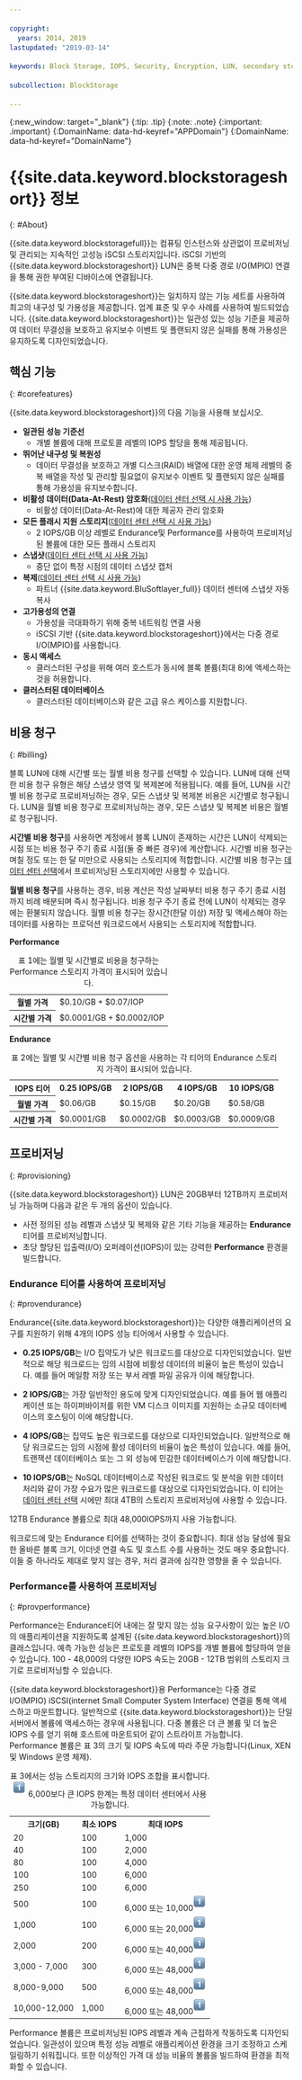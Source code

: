 ```yaml
---

copyright:
  years: 2014, 2019
lastupdated: "2019-03-14"

keywords: Block Storage, IOPS, Security, Encryption, LUN, secondary storage, mount storage, provision storage, ISCSI, MPIO, redundant

subcollection: BlockStorage

---
```

{:new_window: target="_blank"}
{:tip: .tip}
{:note: .note}
{:important: .important}
{:DomainName: data-hd-keyref="APPDomain"}
{:DomainName: data-hd-keyref="DomainName"}

# {{site.data.keyword.blockstorageshort}} 정보
{: #About}

{{site.data.keyword.blockstoragefull}}는 컴퓨팅 인스턴스와 상관없이 프로비저닝 및 관리되는 지속적인 고성능 iSCSI 스토리지입니다. iSCSI 기반의 {{site.data.keyword.blockstorageshort}} LUN은 중복 다중 경로 I/O(MPIO) 연결을 통해 권한 부여된 디바이스에 연결됩니다.

{{site.data.keyword.blockstorageshort}}는 일치하지 않는 기능 세트를 사용하여 최고의 내구성 및 가용성을 제공합니다. 업계 표준 및 우수 사례를 사용하여 빌드되었습니다. {{site.data.keyword.blockstorageshort}}는 일관성 있는 성능 기준을 제공하여 데이터 무결성을 보호하고 유지보수 이벤트 및 플랜되지 않은 실패를 통해 가용성은 유지하도록 디자인되었습니다.

## 핵심 기능
{: #corefeatures}

{{site.data.keyword.blockstorageshort}}의 다음 기능을 사용해 보십시오.

- **일관된 성능 기준선**
   - 개별 볼륨에 대해 프로토콜 레벨의 IOPS 할당을 통해 제공됩니다.
- **뛰어난 내구성 및 복원성**
   - 데이터 무결성을 보호하고 개별 디스크(RAID) 배열에 대한 운영 체제 레벨의 중복 배열을 작성 및 관리할 필요없이 유지보수 이벤트 및 플랜되지 않은 실패를 통해 가용성을 유지보수합니다.
- **비활성 데이터(Data-At-Rest) 암호화**([데이터 센터 선택 시 사용 가능](/docs/infrastructure/BlockStorage?topic=BlockStorage-news#new-locations))
   - 비활성 데이터(Data-At-Rest)에 대한 제공자 관리 암호화
- **모든 플래시 지원 스토리지**([데이터 센터 선택 시 사용 가능](/docs/infrastructure/BlockStorage?topic=BlockStorage-news#new-locations))
   - 2 IOPS/GB 이상 레벨로 Endurance및 Performance를 사용하여 프로비저닝된 볼륨에 대한 모든 플래시 스토리지
- **스냅샷**([데이터 센터 선택 시 사용 가능](/docs/infrastructure/BlockStorage?topic=BlockStorage-news#new-locations))
   - 중단 없이 특정 시점의 데이터 스냅샷 캡처
- **복제**([데이터 센터 선택 시 사용 가능](/docs/infrastructure/BlockStorage?topic=BlockStorage-news#new-locations))
   - 파트너 {{site.data.keyword.BluSoftlayer_full}} 데이터 센터에 스냅샷 자동 복사
- **고가용성의 연결**
   - 가용성을 극대화하기 위해 중복 네트워킹 연결 사용
   - iSCSI 기반 {{site.data.keyword.blockstorageshort}}에서는 다중 경로 I/O(MPIO)를 사용합니다.
- **동시 액세스**
   - 클러스터된 구성을 위해 여러 호스트가 동시에 블록 볼륨(최대 8)에 액세스하는 것을 허용합니다.
- **클러스터된 데이터베이스**
   - 클러스터된 데이터베이스와 같은 고급 유스 케이스를 지원합니다.

## 비용 청구
{: #billing}

블록 LUN에 대해 시간별 또는 월별 비용 청구를 선택할 수 있습니다. LUN에 대해 선택한 비용 청구 유형은 해당 스냅샷 영역 및 복제본에 적용됩니다. 예를 들어, LUN을 시간별 비용 청구로 프로비저닝하는 경우, 모든 스냅샷 및 복제본 비용은 시간별로 청구됩니다. LUN을 월별 비용 청구로 프로비저닝하는 경우, 모든 스냅샷 및 복제본 비용은 월별로 청구됩니다.

**시간별 비용 청구**를 사용하면 계정에서 블록 LUN이 존재하는 시간은 LUN이 삭제되는 시점 또는 비용 청구 주기 종료 시점(둘 중 빠른 경우)에 계산합니다. 시간별 비용 청구는 며칠 정도 또는 한 달 미만으로 사용되는 스토리지에 적합합니다. 시간별 비용 청구는 [데이터 센터 선택](/docs/infrastructure/BlockStorage?topic=BlockStorage-news#new-locations)에서 프로비저닝된 스토리지에만 사용할 수 있습니다.

**월별 비용 청구**를 사용하는 경우, 비용 계산은 작성 날짜부터 비용 청구 주기 종료 시점까지 비례 배분되며 즉시 청구됩니다. 비용 청구 주기 종료 전에 LUN이 삭제되는 경우에는 환불되지 않습니다. 월별 비용 청구는 장시간(한달 이상) 저장 및 액세스해야 하는 데이터를 사용하는 프로덕션 워크로드에서 사용되는 스토리지에 적합합니다.

**Performance**
<table>
  <caption>표 1에는 월별 및 시간별로 비용을 청구하는 Performance 스토리지 가격이 표시되어 있습니다.</caption>
  <tr>
   <th>월별 가격</th>
   <td>$0.10/GB + $0.07/IOP</td>
  </tr>
  <tr>
   <th>시간별 가격</th>
   <td>$0.0001/GB + $0.0002/IOP</td>
  </tr>
</table>

**Endurance**
<table>
  <caption>표 2에는 월별 및 시간별 비용 청구 옵션을 사용하는 각 티어의 Endurance 스토리지 가격이 표시되어 있습니다.</caption>
  <tr>
   <th>IOPS 티어</th>
   <th>0.25 IOPS/GB</th>
   <th>2 IOPS/GB</th>
   <th>4 IOPS/GB</th>
   <th>10 IOPS/GB</th>
  </tr>
  <tr>
   <th>월별 가격</th>
   <td>$0.06/GB</td>
   <td>$0.15/GB</td>
   <td>$0.20/GB</td>
   <td>$0.58/GB</td>
  </tr>
  <tr>
   <th>시간별 가격</th>
   <td>$0.0001/GB</td>
   <td>$0.0002/GB</td>
   <td>$0.0003/GB</td>
   <td>$0.0009/GB</td>
  </tr>
</table>



## 프로비저닝
{: #provisioning}

{{site.data.keyword.blockstorageshort}} LUN은 20GB부터 12TB까지 프로비저닝 가능하며 다음과 같은 두 개의 옵션이 있습니다. <br/>
- 사전 정의된 성능 레벨과 스냅샷 및 복제와 같은 기타 기능을 제공하는 **Endurance** 티어를 프로비저닝합니다.
- 초당 할당된 입출력(I/O) 오퍼레이션(IOPS)이 있는 강력한 **Performance** 환경을 빌드합니다.

### Endurance 티어를 사용하여 프로비저닝
{: #provendurance}

Endurance{{site.data.keyword.blockstorageshort}}는 다양한 애플리케이션의 요구를 지원하기 위해 4개의 IOPS 성능 티어에서 사용할 수 있습니다. <br />

- **0.25 IOPS/GB**는 I/O 집약도가 낮은 워크로드를 대상으로 디자인되었습니다. 일반적으로 해당 워크로드는 임의 시점에 비활성 데이터의 비율이 높은 특성이 있습니다. 예를 들어 메일함 저장 또는 부서 레벨 파일 공유가 이에 해당합니다.

- **2 IOPS/GB**는 가장 일반적인 용도에 맞게 디자인되었습니다. 예를 들어 웹 애플리케이션 또는 하이퍼바이저를 위한 VM 디스크 이미지를 지원하는 소규모 데이터베이스의 호스팅이 이에 해당합니다.

- **4 IOPS/GB**는 집약도 높은 워크로드를 대상으로 디자인되었습니다. 일반적으로 해당 워크로드는 임의 시점에 활성 데이터의 비율이 높은 특성이 있습니다. 예를 들어, 트랜잭션 데이터베이스 또는 그 외 성능에 민감한 데이터베이스가 이에 해당합니다.

- **10 IOPS/GB**는 NoSQL 데이터베이스로 작성된 워크로드 및 분석을 위한 데이터 처리와 같이 가장 수요가 많은 워크로드를 대상으로 디자인되었습니다. 이 티어는 [데이터 센터 선택](/docs/infrastructure/BlockStorage?topic=BlockStorage-news#new-locations) 시에만 최대 4TB의 스토리지 프로비저닝에 사용할 수 있습니다.

12TB Endurance 볼륨으로 최대 48,000IOPS까지 사용 가능합니다.

워크로드에 맞는 Endurance 티어를 선택하는 것이 중요합니다. 최대 성능 달성에 필요한 올바른 블록 크기, 이더넷 연결 속도 및 호스트 수를 사용하는 것도 매우 중요합니다. 이들 중 하나라도 제대로 맞지 않는 경우, 처리 결과에 심각한 영향을 줄 수 있습니다.


### Performance를 사용하여 프로비저닝
{: #provperformance}

Performance는 Endurance티어 내에는 잘 맞지 않는 성능 요구사항이 있는 높은 I/O의 애플리케이션을 지원하도록 설계된 {{site.data.keyword.blockstorageshort}}의 클래스입니다. 예측 가능한 성능은 프로토콜 레벨의 IOPS를 개별 볼륨에 할당하여 얻을 수 있습니다. 100 - 48,000의 다양한 IOPS 속도는 20GB - 12TB 범위의 스토리지 크기로 프로비저닝할 수 있습니다.

{{site.data.keyword.blockstorageshort}}용 Performance는 다중 경로 I/O(MPIO) iSCSI(internet Small Computer System Interface) 연결을 통해 액세스하고 마운트합니다. 일반적으로 {{site.data.keyword.blockstorageshort}}는 단일 서버에서 볼륨에 액세스하는 경우에 사용됩니다. 다중 볼륨은 더 큰 볼륨 및 더 높은 IOPS 수를 얻기 위해 호스트에 마운트되어 같이 스트라이프 가능합니다. Performance 볼륨은 표 3의 크기 및 IOPS 속도에 따라 주문 가능합니다(Linux, XEN 및 Windows 운영 체제).


<table cellpadding="1" cellspacing="1" style="width: 99%;">
 <caption>표 3에서는 성능 스토리지의 크기와 IOPS 조합을 표시합니다.<br/><sup><img src="/images/numberone.png" alt="각주" /></sup> 6,000보다 큰 IOPS 한계는 특정 데이터 센터에서 사용 가능합니다.</caption>
        <colgroup>
          <col/>
          <col/>
          <col/>
        </colgroup>
          <tr>
            <th>크기(GB)</th>
            <th>최소 IOPS</th>
            <th>최대 IOPS</th>
          </tr>
          <tr>
            <td>20</td>
            <td>100</td>
            <td>1,000</td>
          </tr>
          <tr>
            <td>40</td>
            <td>100</td>
            <td>2,000</td>
          </tr>
          <tr>
            <td>80</td>
            <td>100</td>
            <td>4,000</td>
          </tr>
          <tr>
            <td>100</td>
            <td>100</td>
            <td>6,000</td>
          </tr>
          <tr>
            <td>250</td>
            <td>100</td>
            <td>6,000</td>
          </tr>
          <tr>
            <td>500</td>
            <td>100</td>
            <td>6,000 또는 10,000<sup><img src="/images/numberone.png" alt="각주" /></sup></td>
          </tr>
          <tr>
            <td>1,000</td>
            <td>100</td>
            <td>6,000 또는 20,000<sup><img src="/images/numberone.png" alt="각주" /></sup></td>
          </tr>
          <tr>
            <td>2,000</td>
            <td>200</td>
            <td>6,000 또는 40,000<sup><img src="/images/numberone.png" alt="각주" /></sup></td>
          </tr>
          <tr>
            <td>3,000 - 7,000</td>
            <td>300</td>
            <td>6,000 또는 48,000<sup><img src="/images/numberone.png" alt="각주" /></sup></td>
          </tr>
          <tr>
            <td>8,000-9,000</td>
            <td>500</td>
            <td>6,000 또는 48,000<sup><img src="/images/numberone.png" alt="각주" /></sup></td>
          </tr>
          <tr>
            <td>10,000-12,000</td>
            <td>1,000</td>
            <td>6,000 또는 48,000<sup><img src="/images/numberone.png" alt="각주" /></sup></td>
          </tr>
</table>


Performance 볼륨은 프로비저닝된 IOPS 레벨과 계속 근접하게 작동하도록 디자인되었습니다. 일관성이 있으며 특정 성능 레벨로 애플리케이션 환경을 크기 조정하고 스케일링하기 쉬워집니다. 또한 이상적인 가격 대 성능 비율의 볼륨을 빌드하여 환경을 최적화할 수 있습니다.
